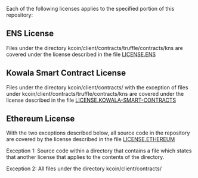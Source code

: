 Each of the following licenses applies to the specified portion of this repository:

## ENS License
Files under the directory kcoin/client/contracts/truffle/contracts/kns are covered under the license described in the file [LICENSE.ENS](./LICENSE.ENS)

## Kowala Smart Contract License
Files under the directory kcoin/client/contracts/ with the exception of files under kcoin/client/contracts/truffle/contracts/kns are covered under the license described in the file [LICENSE.KOWALA-SMART-CONTRACTS](./LICENSE.KOWALA-SMART-CONTRACTS)

## Ethereum License
With the two exceptions described below, all source code in the repository are covered by the license described in the file [LICENSE.ETHEREUM](./LICENSE.ETHEREUM)

Exception 1: Source code within a directory that contains a file which states that another license that applies to the contents of the directory.

Exception 2: All files under the directory kcoin/client/contracts/
